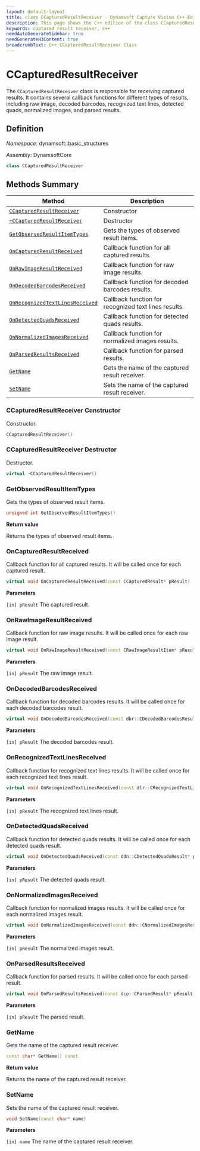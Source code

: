 ```yaml
---
layout: default-layout
title: class CCapturedResultReceiver - Dynamsoft Capture Vision C++ Edition API Reference
description: This page shows the C++ edition of the class CCapturedResultReceiver in Core Module.
keywords: captured result receiver, c++
needAutoGenerateSidebar: true
needGenerateH3Content: true
breadcrumbText: C++ CCapturedResultReceiver Class
---
```


# CCapturedResultReceiver

The `CCapturedResultReceiver` class is responsible for receiving captured results. It contains several callback functions for different types of results, including raw image, decoded barcodes, recognized text lines, detected quads, normalized images, and parsed results.

## Definition

*Namespace:* dynamsoft::basic_structures

*Assembly:* DynamsoftCore

```cpp
class CCapturedResultReceiver 
```

## Methods Summary

| Method                                                            | Description                                          |
| ----------------------------------------------------------------- | ---------------------------------------------------- |
| [`CCapturedResultReceiver`](#ccapturedresultreceiver-constructor)               | Constructor                                          |
| [`~CCapturedResultReceiver`](#ccapturedresultreceiver-destructor)              | Destructor                                           |
| [`GetObservedResultItemTypes`](#getobservedresultitemtypes)       | Gets the types of observed result items.             |
| [`OnCapturedResultReceived`](#oncapturedresultreceived)           | Callback function for all captured results.          |
| [`OnRawImageResultReceived`](#onrawimageresultreceived)           | Callback function for raw image results.             |
| [`OnDecodedBarcodesReceived`](#ondecodedbarcodesreceived)         | Callback function for decoded barcodes results.      |
| [`OnRecognizedTextLinesReceived`](#onrecognizedtextlinesreceived) | Callback function for recognized text lines results. |
| [`OnDetectedQuadsReceived`](#ondetectedquadsreceived)             | Callback function for detected quads results.        |
| [`OnNormalizedImagesReceived`](#onnormalizedimagesreceived)       | Callback function for normalized images results.     |
| [`OnParsedResultsReceived`](#onparsedresultsreceived)             | Callback function for parsed results.                |
| [`GetName`](#getname)       | Gets the name of the captured result receiver.                                             |
| [`SetName`](#setname)       | Sets the name of the captured result receiver.                                             |

### CCapturedResultReceiver Constructor

Constructor.

```cpp
CCapturedResultReceiver()
```

### CCapturedResultReceiver Destructor

Destructor.

```cpp
virtual ~CCapturedResultReceiver()
```

### GetObservedResultItemTypes

Gets the types of observed result items.

```cpp
unsigned int GetObservedResultItemTypes()
```

**Return value**

Returns the types of observed result items.

### OnCapturedResultReceived

Callback function for all captured results. It will be called once for each captured result.

```cpp
virtual void OnCapturedResultReceived(const CCapturedResult* pResult)
```

**Parameters**

`[in] pResult` The captured result.

### OnRawImageResultReceived

Callback function for raw image results. It will be called once for each raw image result.

```cpp
virtual void OnRawImageResultReceived(const CRawImageResultItem* pResult)
```

**Parameters**

`[in] pResult` The raw image result.

### OnDecodedBarcodesReceived

Callback function for decoded barcodes results. It will be called once for each decoded barcodes result.

```cpp
virtual void OnDecodedBarcodesReceived(const dbr::CDecodedBarcodesResult* pResult)
```

**Parameters**

`[in] pResult` The decoded barcodes result.

### OnRecognizedTextLinesReceived

Callback function for recognized text lines results. It will be called once for each recognized text lines result.

```cpp
virtual void OnRecognizedTextLinesReceived(const dlr::CRecognizedTextLinesResult* pResult)
```

**Parameters**

`[in] pResult` The recognized text lines result.

### OnDetectedQuadsReceived

Callback function for detected quads results. It will be called once for each detected quads result.

```cpp
virtual void OnDetectedQuadsReceived(const ddn::CDetectedQuadsResult* pResult)
```

**Parameters**

`[in] pResult` The detected quads result.

### OnNormalizedImagesReceived

Callback function for normalized images results. It will be called once for each normalized images result.

```cpp
virtual void OnNormalizedImagesReceived(const ddn::CNormalizedImagesResult* pResult)
```

**Parameters**

`[in] pResult` The normalized images result.

### OnParsedResultsReceived

Callback function for parsed results. It will be called once for each parsed result.

```cpp
virtual void OnParsedResultsReceived(const dcp::CParsedResult* pResult)
```

**Parameters**

`[in] pResult` The parsed result.

### GetName

Gets the name of the captured result receiver.  

```cpp
const char* GetName() const
```

**Return value**

Returns the name of the captured result receiver.  

### SetName

Sets the name of the captured result receiver.  

```cpp
void SetName(const char* name)
```

**Parameters**

`[in] name` The name of the captured result receiver.
